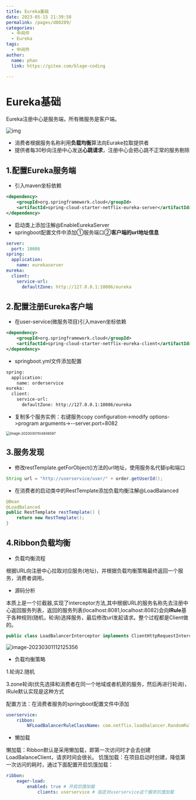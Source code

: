 ```yaml
---
title: Eureka基础
date: 2023-05-15 21:39:58
permalink: /pages/d80289/
categories: 
  - 中间件
  - Eureka
tags: 
  - 中间件
author: 
  name: phan
  link: https://gitee.com/blage-coding

---
```

# Eureka基础

Eureka注册中心是服务端，所有微服务是客户端。

![img](https://jsd.cdn.zzko.cn/gh/blage-coding/picx-images-hosting@master/20230515/1677634373602-8006a6c1-db9c-4cd1-bee1-c41c9a2d9708[1].60kzjfp6c380.webp)

- 消费者根据服务名称利用**负载均衡**算法向Eurake拉取提供者
- 提供者每30秒向注册中心发送**心跳请求**，注册中心会把心跳不正常的服务剔除

## 1.配置Eureka服务端

- 引入maven坐标依赖

```xml
<dependency>
    <groupId>org.springframework.cloud</groupId>
    <artifactId>spring-cloud-starter-netflix-eureka-server</artifactId>
</dependency>
```

- 启动类上添加注解@EnableEurekaServer
- springboot配置文件中添加①服务端口②**客户端的url地址信息**

```yaml
server:
  port: 10086
spring:
  application:
    name: eurekaserver
eureka:
  client:
    service-url:
      defaultZone: http://127.0.0.1:10086/eureka
```

## 2.配置注册Eureka客户端

- 在user-service(微服务项目)引入maven坐标依赖

```xml
<dependency>
    <groupId>org.springframework.cloud</groupId>
    <artifactId>spring-cloud-starter-netflix-eureka-client</artifactId>
</dependency>
```

- springboot.yml文件添加配置

```xml
spring:
  application:
    name: orderservice
eureka:
  client:
    service-url:
      defaultZone: http://127.0.0.1:10086/eureka
```

- 复制多个服务实例：右键服务copy configuration->modify options->program arguments->--server.port=8082

<img src="https://jsd.cdn.zzko.cn/gh/blage-coding/picx-images-hosting@master/20230515/image-20230301104936597.3xd133vkbkw0.webp" alt="image-20230301104936597" style="zoom:67%;" />

## 3.服务发现

- 修改restTemplate.getForObject()方法的url地址，使用服务名代替ip和端口

```java
String url = "http://userservice/user/" + order.getUserId();
```

- 在消费者的启动类中的RestTemplate添加负载均衡注解@LoadBalanced

```java
@Bean
@LoadBalanced
public RestTemplate restTemplate() {
    return new RestTemplate();
}
```

## 4.Ribbon负载均衡

- 负载均衡流程

根据URL向注册中心拉取对应服务(地址)，并根据负载均衡策略最终返回一个服务，消费者调用。

- 源码分析

本质上是一个拦截器,实现了interceptor方法,其中根据URL的服务名称先去注册中心返回服务列表，返回的服务列表(localhost:8081,localhost:8082)会向**IRule**基于各种规则(随机，轮询)选择服务，最后修改url发起请求。整个过程都是Client做的。

```java
public class LoadBalancerInterceptor implements ClientHttpRequestInterceptor {}
```

![image-20230301112125356](https://jsd.cdn.zzko.cn/gh/blage-coding/picx-images-hosting@master/20230515/image-20230301112125356.3mw0ewpmtzi0.webp)

- 负载均衡策略

1.轮询2.随机

3.zone轮询(优先选择和消费者在同一个地域或者机房的服务，然后再进行轮询)，IRule默认实现是这种方式

配置方法：在消费者服务的springboot配置文件中添加

```yaml
userservice:
	ribbon:
		NFLoadBalancerRuleClassName: com.netflix.loadbalancer.RandomRule# 负载均衡规则 
```

- 懒加载

懒加载：Ribbon默认是采用懒加载，即第一次访问时才会去创建LoadBalanceClient，请求时间会很长。
饥饿加载：在项目启动时创建，降低第一次访问的耗时，通过下面配置开启饥饿加载：

```yaml
ribbon:
	eager-load:
		enabled: true # 开启饥饿加载
			clients: userservice # 指定对userservice这个服务饥饿加载
```